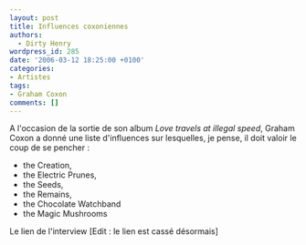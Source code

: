 ```yaml
---
layout: post
title: Influences coxoniennes
authors:
  - Dirty Henry
wordpress_id: 285
date: '2006-03-12 18:25:00 +0100'
categories:
- Artistes
tags:
- Graham Coxon
comments: []
---
```

A l'occasion de la sortie de son album *Love travels at illegal speed*, Graham Coxon a donné une liste d'influences sur lesquelles, je pense, il doit valoir le coup de se pencher :

- the Creation, 
- the Electric Prunes, 
- the Seeds, 
- the Remains, 
- the Chocolate Watchband
- the Magic Mushrooms

Le lien de l'interview [Edit : le lien est cassé désormais]
